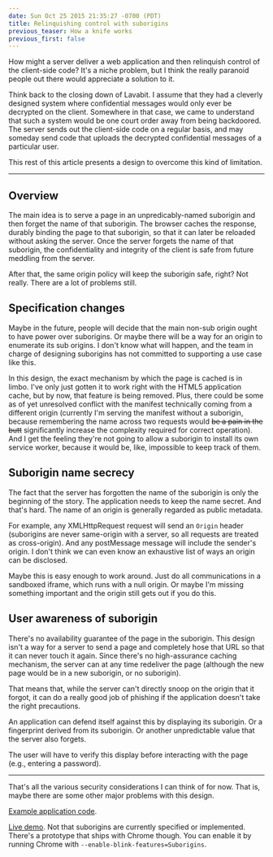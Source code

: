 ```yaml
---
date: Sun Oct 25 2015 21:35:27 -0700 (PDT)
title: Relinquishing control with suborigins
previous_teaser: How a knife works
previous_first: false
---
```

How might a server deliver a web application and then relinquish control of the client-side code?
It's a niche problem, but I think the really paranoid people out there would appreciate a solution to it.

Think back to the closing down of Lavabit.
I assume that they had a cleverly designed system where confidential messages would only ever be decrypted on the client.
Somewhere in that case, we came to understand that such a system would be one court order away from being backdoored.
The server sends out the client-side code on a regular basis, and may someday send code that uploads the decrypted confidential messages of a particular user.

This rest of this article presents a design to overcome this kind of limitation.

---

## Overview

The main idea is to serve a page in an unpredicably-named suborigin and then forget the name of that suborigin.
The browser caches the response, durably binding the page to that suborigin, so that it can later be reloaded without asking the server.
Once the server forgets the name of that suborigin, the confidentiality and integrity of the client is safe from future meddling from the server.

After that, the same origin policy will keep the suborigin safe, right?
Not really.
There are a lot of problems still.

## Specification changes

Maybe in the future, people will decide that the main non-sub origin ought to have power over suborigins.
Or maybe there will be a way for an origin to enumerate its sub origins.
I don't know what will happen, and the team in charge of designing suborigins has not committed to supporting a use case like this.

In this design, the exact mechanism by which the page is cached is in limbo.
I've only just gotten it to work right with the HTML5 application cache, but by now, that feature is being removed.
Plus, there could be some as of yet unresolved conflict with the manifest technically coming from a different origin
(currently I'm serving the manifest without a suborigin, because remembering the name across two requests would <s>be a pain in the butt</s> significantly increase the complexity required for correct operation).
And I get the feeling they're not going to allow a suborigin to install its own service worker, because it would be, like, impossible to keep track of them.

## Suborigin name secrecy

The fact that the server has forgotten the name of the suborigin is only the beginning of the story.
The application needs to keep the name secret.
And that's hard.
The name of an origin is generally regarded as public metadata.

For example, any XMLHttpRequest request will send an `Origin` header (suborigins are never same-origin with a server, so all requests are treated as cross-origin).
And any postMessage message will include the sender's origin.
I don't think we can even know an exhaustive list of ways an origin can be disclosed.

Maybe this is easy enough to work around.
Just do all communications in a sandboxed iframe, which runs with a null origin.
Or maybe I'm missing something important and the origin still gets out if you do this.

## User awareness of suborigin

There's no availability guarantee of the page in the suborigin.
This design isn't a way for a server to send a page and completely hose that URL so that it can never touch it again.
Since there's no high-assurance caching mechanism, the server can at any time redeliver the page (although the new page would be in a new suborigin, or no suborigin).

That means that, while the server can't directly snoop on the origin that it forgot,
it can do a really good job of phishing if the application doesn't take the right precautions.

An application can defend itself against this by displaying its suborigin.
Or a fingerprint derived from its suborigin.
Or another unpredictable value that the server also forgets.

The user will have to verify this display before interacting with the page (e.g., entering a password).

---

That's all the various security considerations I can think of for now.
That is, maybe there are some other major problems with this design.

[Example application code](https://github.com/wh0/tofustrap).

[Live demo](https://tofustrap.herokuapp.com/).
Not that suborigins are currently specified or implemented.
There's a prototype that ships with Chrome though.
You can enable it by running Chrome with `--enable-blink-features=Suborigins`.
